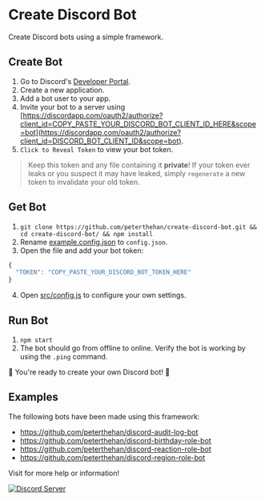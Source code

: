 # Create Discord Bot

Create Discord bots using a simple framework.

## Create Bot

1. Go to Discord's [Developer Portal](https://discordapp.com/developers/applications/).
2. Create a new application.
3. Add a bot user to your app.
4. Invite your bot to a server using [https://discordapp.com/oauth2/authorize?client_id=COPY_PASTE_YOUR_DISCORD_BOT_CLIENT_ID_HERE&scope=bot](https://discordapp.com/oauth2/authorize?client_id=DISCORD_BOT_CLIENT_ID&scope=bot).
5. `Click to Reveal Token` to view your bot token.

> Keep this token and any file containing it **private**! If your token ever leaks or you suspect it may have leaked, simply `regenerate` a new token to invalidate your old token.

## Get Bot

1. `git clone https://github.com/peterthehan/create-discord-bot.git && cd create-discord-bot/ && npm install`
2. Rename [example.config.json](https://github.com/peterthehan/create-discord-bot/blob/master/example.config.json) to `config.json`.
3. Open the file and add your bot token:

```js
{
  "TOKEN": "COPY_PASTE_YOUR_DISCORD_BOT_TOKEN_HERE"
}
```

4. Open [src/config.js](https://github.com/peterthehan/create-discord-bot/blob/master/src/config.js) to configure your own settings.

## Run Bot

1. `npm start`
2. The bot should go from offline to online. Verify the bot is working by using the `.ping` command.

🎉 You're ready to create your own Discord bot! 🎉

## Examples

The following bots have been made using this framework:

- https://github.com/peterthehan/discord-audit-log-bot
- https://github.com/peterthehan/discord-birthday-role-bot
- https://github.com/peterthehan/discord-reaction-role-bot
- https://github.com/peterthehan/discord-region-role-bot

Visit for more help or information!

<a href="https://discord.gg/WjEFnzC">
  <img src="https://discordapp.com/api/guilds/258167954913361930/embed.png?style=banner2" title="Discord Server"/>
</a>
